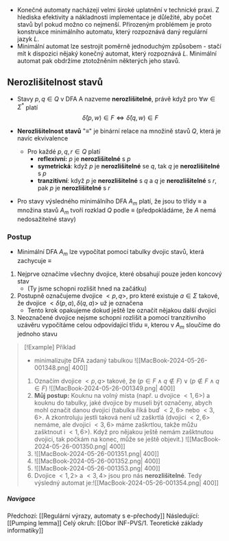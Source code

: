 - Konečné automaty nacházejí velmi široké uplatnění v technické praxi. Z hlediska efektivity a nákladnosti implementace je důležité, aby počet stavů byl pokud možno co nejmenší. Přirozeným problémem je proto konstrukce minimálního automatu, který rozpoznává daný regulární jazyk $L$.
- Minimální automat lze sestrojit poměrně jednoduchým způsobem - stačí mít k dispozici nějaký konečný automat, který rozpoznává $L$. Minimální automat pak obdržíme ztotožněním některých jeho stavů.

## Nerozlišitelnost stavů
- Stavy $p, q \in Q$ v DFA A nazveme **nerozlišitelné**, právě když pro $\forall w \in \Sigma^{*}$ platí $$\hat{\delta}(p,w) \in F \Leftrightarrow \hat{\delta}(q,w) \in F$$
- **Nerozlišitelnost stavů** "$\equiv$" je binární relace na množině stavů $Q$, která je navíc ekvivalence
	- Pro každé $p,q,r \in Q$ platí
		- **reflexivní:** $p$ je **nerozlišitelné** s $p$
		- **symetrická**: když $p$ je **nerozlišitelné** se $q$, tak $q$ je **nerozlišitelné** s $p$
		- **tranzitivní**: když $p$ je **nerozlišitelné** s $q$ a $q$ je **nerozlišitelné** s $r$, pak $p$ je **nerozlišitelné** s $r$

- Pro stavy výsledného minimálního DFA $A_{m}$ platí, že jsou to třídy $\equiv$ a množina stavů $A_{m}$ tvoří rozklad $Q$ podle $\equiv$ (předpokládáme, že $A$ nemá nedosažitelné stavy)

### Postup
- Minimální DFA $A_{m}$ lze vypočítat pomocí tabulky dvojic stavů, která zachycuje $\equiv$
1. Nejprve označíme všechny dvojice, které obsahují pouze jeden koncový stav
	- (Ty jsme schopni rozlišit hned na začátku)
2. Postupně označujeme dvojice $<p,q>$, pro které existuje $a \in \Sigma$ takové, že dvojice $<\delta(p,a), \delta(q,a)>$ už je označena
	- Tento krok opakujeme dokud ještě lze označit nějakou další dvojici
3. Neoznačené dvojice nejsme schopni rozlišit a pomocí tranzitivního uzávěru vypočítáme celou odpovídající třídu $\equiv$, kterou v $A_{m}$ sloučíme do jednoho stavu

>[!Example] Příklad
>- minimalizujte DFA zadaný tabulkou ![[MacBook-2024-05-26-001348.png| 400]]
>1. Označím dvojice $<p,q>$ takové, že $(p \in F \land q \notin F) \lor (p \notin F \land q \in F)$ ![[MacBook-2024-05-26-001349.png| 400]]
>2. **Můj postup:** Kouknu na volný místa (např. u dvojice $<1,6>$) a kouknu do tabulky, jaké dvojice by museli být označeny, abych mohl označit danou dvojici (tabulka říká buď $<2,6>$ nebo $<3,6>$. A zkontroluju jestli taková není už zaškrtlá (dvojici $<2,6>$ nemáme, ale dvojici $<3,6>$ máme zaškrtlou, takže můžu zašktnout i $<1,6>$). Když pro nějakou ještě nemám zašktnutou dvojici, tak počkám na konec, může se ještě objevit.)
>   ![[MacBook-2024-05-26-001350.png| 400]]
>3. ![[MacBook-2024-05-26-001351.png| 400]]
>4. ![[MacBook-2024-05-26-001352.png| 400]]
>5. ![[MacBook-2024-05-26-001353.png| 400]]
>6. Dvojice $<1,2>$ a $<3,4>$ jsou pro nás **nerozlišitelné**. Tedy výsledný automat je:![[MacBook-2024-05-26-001354.png| 400]]

##### Navigace
Předchozí:  [[Regulární výrazy, automaty s e-přechody]]
Následující: [[Pumping lemma]]
Celý okruh: [[Obor INF-PVS/1. Teoretické základy informatiky]]